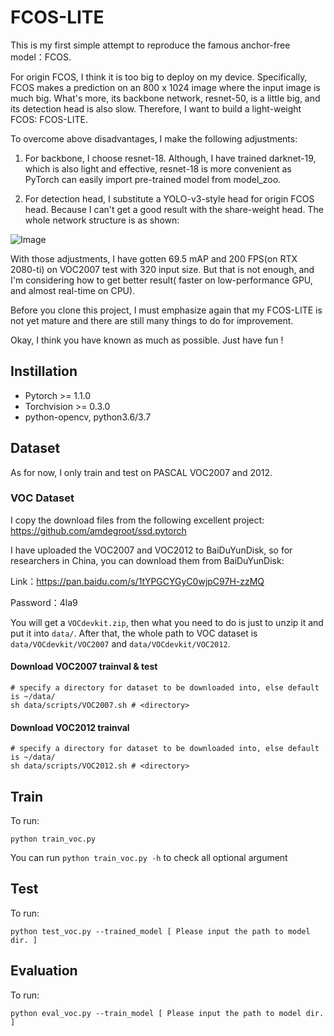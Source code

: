 # FCOS-LITE
This is my first simple attempt to reproduce the famous anchor-free model：FCOS.

For origin FCOS, I think it is too big to deploy on my device. Specifically, FCOS makes a prediction on an 800 x 1024 image where the input image is much big. What's more, its backbone network, resnet-50, is a little big, and its detection head is also slow. Therefore, I want to build a light-weight FCOS: FCOS-LITE.

To overcome above disadvantages, I make the following adjustments:

1. For backbone, I choose resnet-18. Although, I have trained darknet-19, which is also light and effective, resnet-18 is more convenient as PyTorch can easily import pre-trained model from model_zoo.

2. For detection head, I substitute a YOLO-v3-style head for origin FCOS head. Because I can't get a good result with the share-weight head. The whole network structure is as shown:

![Image](https://github.com/yjh0410/FCOS-LITE/blob/master/img_folder/fcos-lite.png)

With those adjustments, I have gotten 69.5 mAP and 200 FPS(on RTX 2080-ti) on VOC2007 test with 320 input size.
But that is not enough, and I'm considering how to get better result( faster on low-performance GPU, and almost real-time on CPU). 

Before you clone this project, I must emphasize again that my FCOS-LITE is not yet mature and there are still many things to do for improvement.

Okay, I think you have known as much as possible. Just have fun !

## Instillation
- Pytorch >= 1.1.0
- Torchvision >= 0.3.0
- python-opencv, python3.6/3.7

## Dataset
As for now, I only train and test on PASCAL VOC2007 and 2012. 

### VOC Dataset
I copy the download files from the following excellent project:
https://github.com/amdegroot/ssd.pytorch

I have uploaded the VOC2007 and VOC2012 to BaiDuYunDisk, so for researchers in China, you can download them from BaiDuYunDisk:

Link：https://pan.baidu.com/s/1tYPGCYGyC0wjpC97H-zzMQ 

Password：4la9

You will get a ```VOCdevkit.zip```, then what you need to do is just to unzip it and put it into ```data/```. After that, the whole path to VOC dataset is ```data/VOCdevkit/VOC2007``` and ```data/VOCdevkit/VOC2012```.

#### Download VOC2007 trainval & test

```Shell
# specify a directory for dataset to be downloaded into, else default is ~/data/
sh data/scripts/VOC2007.sh # <directory>
```

#### Download VOC2012 trainval
```Shell
# specify a directory for dataset to be downloaded into, else default is ~/data/
sh data/scripts/VOC2012.sh # <directory>
```

## Train
To run:
```Shell
python train_voc.py
```

You can run ```python train_voc.py -h``` to check all optional argument

## Test
To run:
```Shell
python test_voc.py --trained_model [ Please input the path to model dir. ]
```

## Evaluation
To run:
```Shell
python eval_voc.py --train_model [ Please input the path to model dir. ]
```